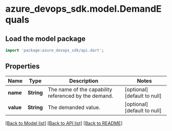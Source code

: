 # azure_devops_sdk.model.DemandEquals

## Load the model package
```dart
import 'package:azure_devops_sdk/api.dart';
```

## Properties
Name | Type | Description | Notes
------------ | ------------- | ------------- | -------------
**name** | **String** | The name of the capability referenced by the demand. | [optional] [default to null]
**value** | **String** | The demanded value. | [optional] [default to null]

[[Back to Model list]](../README.md#documentation-for-models) [[Back to API list]](../README.md#documentation-for-api-endpoints) [[Back to README]](../README.md)


